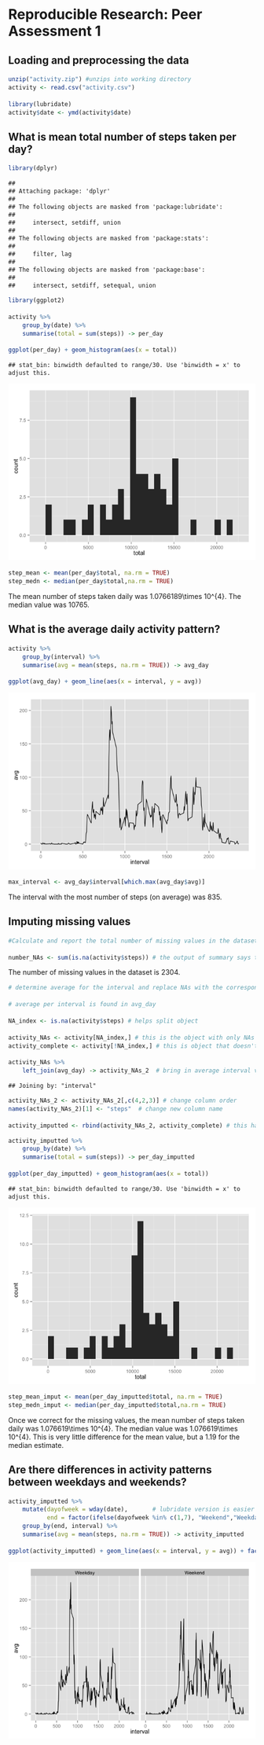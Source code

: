 # Reproducible Research: Peer Assessment 1

## Loading and preprocessing the data


```r
unzip("activity.zip") #unzips into working directory
activity <- read.csv("activity.csv")

library(lubridate)
activity$date <- ymd(activity$date)
```

## What is mean total number of steps taken per day?


```r
library(dplyr)
```

```
## 
## Attaching package: 'dplyr'
## 
## The following objects are masked from 'package:lubridate':
## 
##     intersect, setdiff, union
## 
## The following objects are masked from 'package:stats':
## 
##     filter, lag
## 
## The following objects are masked from 'package:base':
## 
##     intersect, setdiff, setequal, union
```

```r
library(ggplot2)

activity %>%
    group_by(date) %>%
    summarise(total = sum(steps)) -> per_day

ggplot(per_day) + geom_histogram(aes(x = total))
```

```
## stat_bin: binwidth defaulted to range/30. Use 'binwidth = x' to adjust this.
```

![](PA1_template_files/figure-html/steps_total-1.png) 

```r
step_mean <- mean(per_day$total, na.rm = TRUE)
step_medn <- median(per_day$total,na.rm = TRUE)
```

The mean number of steps taken daily was 1.0766189\times 10^{4}. The median value was 10765. 

## What is the average daily activity pattern?


```r
activity %>%
    group_by(interval) %>%
    summarise(avg = mean(steps, na.rm = TRUE)) -> avg_day

ggplot(avg_day) + geom_line(aes(x = interval, y = avg))
```

![](PA1_template_files/figure-html/avg_day-1.png) 

```r
max_interval <- avg_day$interval[which.max(avg_day$avg)]
```

The interval with the most number of steps (on average) was 835.


## Imputing missing values


```r
#Calculate and report the total number of missing values in the dataset (i.e. the total number of rows with NAs)

number_NAs <- sum(is.na(activity$steps)) # the output of summary says that steps is the only column with NAs
```

The number of missing values in the dataset is 2304.



```r
# determine average for the interval and replace NAs with the corresponding value

# average per interval is found in avg_day

NA_index <- is.na(activity$steps) # helps split object

activity_NAs <- activity[NA_index,] # this is the object with only NAs
activity_complete <- activity[!NA_index,] # this is object that doesn't need to be touched

activity_NAs %>%
    left_join(avg_day) -> activity_NAs_2  # bring in average interval values
```

```
## Joining by: "interval"
```

```r
activity_NAs_2 <- activity_NAs_2[,c(4,2,3)] # change column order
names(activity_NAs_2)[1] <- "steps"  # change new column name

activity_imputted <- rbind(activity_NAs_2, activity_complete) # this has no missing values
```



```r
activity_imputted %>%
    group_by(date) %>%
    summarise(total = sum(steps)) -> per_day_imputted

ggplot(per_day_imputted) + geom_histogram(aes(x = total))
```

```
## stat_bin: binwidth defaulted to range/30. Use 'binwidth = x' to adjust this.
```

![](PA1_template_files/figure-html/missing_hist-1.png) 

```r
step_mean_imput <- mean(per_day_imputted$total, na.rm = TRUE)
step_medn_imput <- median(per_day_imputted$total,na.rm = TRUE)
```

Once we correct for the missing values, the mean number of steps taken daily was 1.076619\times 10^{4}. The median value was 1.076619\times 10^{4}. This is very little difference for the mean value, but a 1.19 for the median estimate.


## Are there differences in activity patterns between weekdays and weekends?


```r
activity_imputted %>%
    mutate(dayofweek = wday(date),       # lubridate version is easier
           end = factor(ifelse(dayofweek %in% c(1,7), "Weekend","Weekday"))) %>%
    group_by(end, interval) %>%
    summarise(avg = mean(steps, na.rm = TRUE)) -> activity_imputted

ggplot(activity_imputted) + geom_line(aes(x = interval, y = avg)) + facet_wrap(~end)
```

![](PA1_template_files/figure-html/wkday-1.png) 


